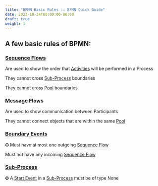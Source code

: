 ```yaml
---
title: "BPMN Basic Rules :: BPMN Quick Guide"
date: 2023-10-24T00:00:00-06:00
draft: true
weight: 1
---
```


## [](https://www.bpmnquickguide.com/quickguide/bpmn-quick-guide/bpmn-basic-rules.html#_a_few_basic_rules_of_bpmn)A few basic rules of BPMN:

### [](https://www.bpmnquickguide.com/quickguide/bpmn-quick-guide/bpmn-basic-rules.html#_sequence_flows)[Sequence Flows](https://www.bpmnquickguide.com/quickguide/bpmn-quick-guide/sequence-flow.html)

Are used to show the order that [Activities](https://www.bpmnquickguide.com/quickguide/bpmn-quick-guide/activity.html) will be performed in a Process

They cannot cross [Sub-Process](https://www.bpmnquickguide.com/quickguide/bpmn-quick-guide/sub-process.html) boundaries

They cannot cross [Pool](https://www.bpmnquickguide.com/quickguide/bpmn-quick-guide/pool.html) boundaries

### [](https://www.bpmnquickguide.com/quickguide/bpmn-quick-guide/bpmn-basic-rules.html#_message_flows)[Message Flows](https://www.bpmnquickguide.com/quickguide/bpmn-quick-guide/message-flow.html)

Are used to show communication between Participants

They cannot connect objects that are within the same [Pool](https://www.bpmnquickguide.com/quickguide/bpmn-quick-guide/pool.html)

### [](https://www.bpmnquickguide.com/quickguide/bpmn-quick-guide/bpmn-basic-rules.html#_boundary_events)[Boundary Events](https://www.bpmnquickguide.com/quickguide/bpmn-quick-guide/intermediate-event.html)

✪ Must have at most one outgoing [Sequence Flow](https://www.bpmnquickguide.com/quickguide/bpmn-quick-guide/sequence-flow.html)

Must not have any incoming [Sequence Flow](https://www.bpmnquickguide.com/quickguide/bpmn-quick-guide/sequence-flow.html)

### [](https://www.bpmnquickguide.com/quickguide/bpmn-quick-guide/bpmn-basic-rules.html#_sub_process)[Sub-Process](https://www.bpmnquickguide.com/quickguide/bpmn-quick-guide/sub-process.html)

✪ A [Start Event](https://www.bpmnquickguide.com/quickguide/bpmn-quick-guide/start-event.html) in a [Sub-Process](https://www.bpmnquickguide.com/quickguide/bpmn-quick-guide/sub-process.html) must be of type None
